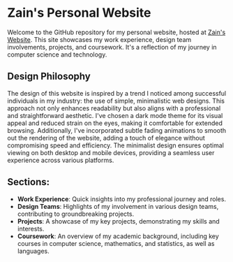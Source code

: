 # Zain's Personal Website

Welcome to the GitHub repository for my personal website, hosted at [Zain's Website](https://Spazaldinho.github.io). This site showcases my work experience, design team involvements, projects, and coursework. It's a reflection of my journey in computer science and technology.

## Design Philosophy

The design of this website is inspired by a trend I noticed among successful individuals in my industry: the use of simple, minimalistic web designs. This approach not only enhances readability but also aligns with a professional and straightforward aesthetic. I've chosen a dark mode theme for its visual appeal and reduced strain on the eyes, making it comfortable for extended browsing. Additionally, I've incorporated subtle fading animations to smooth out the rendering of the website, adding a touch of elegance without compromising speed and efficiency. The minimalist design ensures optimal viewing on both desktop and mobile devices, providing a seamless user experience across various platforms.

## Sections:

- **Work Experience**: Quick insights into my professional journey and roles.
- **Design Teams**: Highlights of my involvement in various design teams, contributing to groundbreaking projects.
- **Projects**: A showcase of my key projects, demonstrating my skills and interests.
- **Coursework**: An overview of my academic background, including key courses in computer science, mathematics, and statistics, as well as languages.
